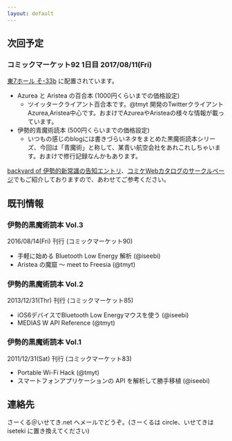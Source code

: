 ```yaml
---
layout: default
---
```


## 次回予定

### コミックマーケット92 1日目 2017/08/11(Fri)

[東7ホール そ-33b](https://webcatalog.circle.ms/Circle/13313038/) に配置されています。

- Azurea と Aristea の百合本 (1000円くらいまでの価格設定)
    - ツイッタークライアント百合本です。@tmyt 開発のTwitterクライアントAzurea,Aristea中心です。おまけでAzureaやAristeaの様々な情報が載っています。
- 伊勢的青魔術読本 (500円くらいまでの価格設定)
    - いつもの感じのblogには書きづらいネタをまとめた黒魔術読本シリーズ、今回は「青魔術」と称して、某青い航空会社をあれこれしちゃいます。おまけで修行記録なんかもあります。

[backyard of 伊勢的新常識の告知エントリ](http://iseebi.hatenablog.com/entry/2017/08/08/002938)、[コミケWebカタログのサークルページ](https://webcatalog.circle.ms/Circle/13313038/)でもご紹介しておりますので、あわせてご参考ください。

## 既刊情報

### 伊勢的黒魔術読本 Vol.3

2016/08/14(Fri) 刊行 (コミックマーケット90)

- 手軽に始める Bluetooth Low Energy 解析 (@iseebi)
- Aristea の魔窟 〜 meet to Freesia (@tmyt)

### 伊勢的黒魔術読本 Vol.2

2013/12/31(Thr) 刊行 (コミックマーケット85)

- iOS6デバイスでBluetooth Low Energyマウスを使う (@iseebi)
- MEDIAS W API Reference (@tmyt)

### 伊勢的黒魔術読本 Vol.1

2011/12/31(Sat) 刊行 (コミックマーケット83)

- Portable Wi-Fi Hack (@tmyt)
- スマートフォンアプリケーションの API を解析して勝手移植 (@iseebi)

## 連絡先

さーくる＠いせてき.net へメールでどうぞ。(さーくるは circle、いせてきは iseteki に置き換えてください)
